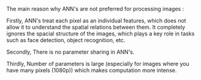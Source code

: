 The main reason why ANN's are not preferred for processing images :

Firstly,
ANN's treat each pixel as an individual features, which does not allow it to understand the spatial relations between them.
It completely ignores the spacial structure of the images, which plays a key role in tasks such as face detection, object recognition, etc.

Secondly,
There is no parameter sharing in ANN's.

Thirdly,
Number of parameters is large (especially for images where you have many pixels (1080p)) which makes computation more intense.
